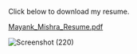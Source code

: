 Click below to download my resume.

[Mayank_Mishra_Resume.pdf](https://github.com/Mayankmishra110/My-Resume/files/10832084/Mayank_Mishra_Resume.pdf)


![Screenshot (220)](https://user-images.githubusercontent.com/96439214/221375548-b32d7ee4-6394-44e1-8765-59e2e03fcc98.png)
